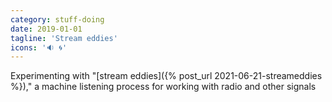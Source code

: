 ```yaml
---
category: stuff-doing
date: 2019-01-01
tagline: 'Stream eddies'
icons: '🔉 🌀'
---
```


Experimenting with "[stream eddies]({% post_url 2021-06-21-streameddies %})," a machine listening process for working with radio and other signals
